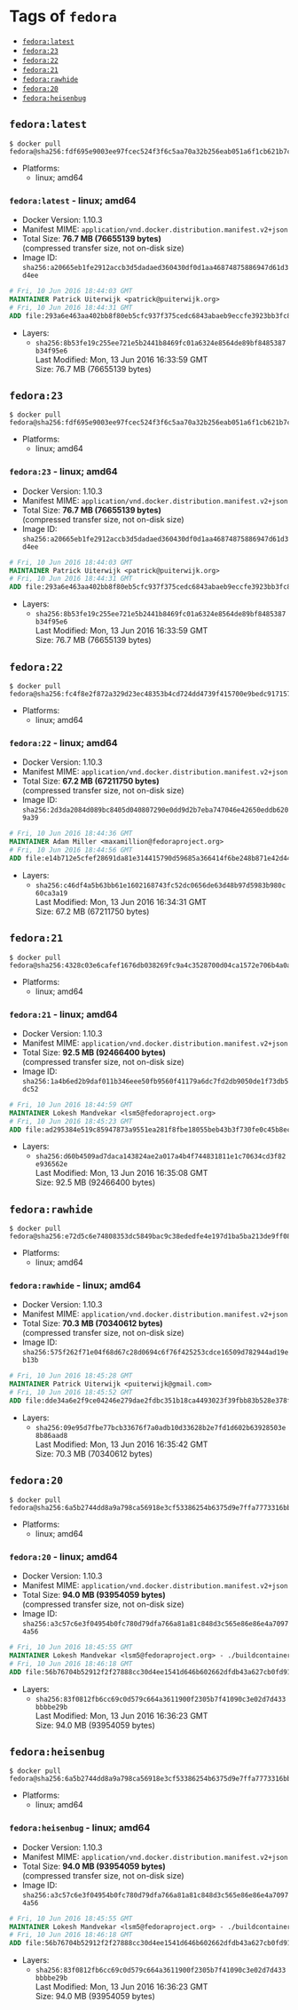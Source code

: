 <!-- THIS FILE IS GENERATED VIA '.template-helpers/generate-tag-details.pl' -->

# Tags of `fedora`

-	[`fedora:latest`](#fedoralatest)
-	[`fedora:23`](#fedora23)
-	[`fedora:22`](#fedora22)
-	[`fedora:21`](#fedora21)
-	[`fedora:rawhide`](#fedorarawhide)
-	[`fedora:20`](#fedora20)
-	[`fedora:heisenbug`](#fedoraheisenbug)

## `fedora:latest`

```console
$ docker pull fedora@sha256:fdf695e9003ee97fcec524f3f6c5aa70a32b256eab051a6f1cb621b7cf77352a
```

-	Platforms:
	-	linux; amd64

### `fedora:latest` - linux; amd64

-	Docker Version: 1.10.3
-	Manifest MIME: `application/vnd.docker.distribution.manifest.v2+json`
-	Total Size: **76.7 MB (76655139 bytes)**  
	(compressed transfer size, not on-disk size)
-	Image ID: `sha256:a20665eb1fe2912accb3d5dadaed360430df0d1aa46874875886947d61d3d4ee`

```dockerfile
# Fri, 10 Jun 2016 18:44:03 GMT
MAINTAINER Patrick Uiterwijk <patrick@puiterwijk.org>
# Fri, 10 Jun 2016 18:44:31 GMT
ADD file:293a6e463aa402bb8f80eb5cfc937f375cedc6843abaeb9eccfe3923bb3fc80b in /
```

-	Layers:
	-	`sha256:8b53fe19c255ee721e5b2441b8469fc01a6324e8564de89bf8485387b34f95e6`  
		Last Modified: Mon, 13 Jun 2016 16:33:59 GMT  
		Size: 76.7 MB (76655139 bytes)

## `fedora:23`

```console
$ docker pull fedora@sha256:fdf695e9003ee97fcec524f3f6c5aa70a32b256eab051a6f1cb621b7cf77352a
```

-	Platforms:
	-	linux; amd64

### `fedora:23` - linux; amd64

-	Docker Version: 1.10.3
-	Manifest MIME: `application/vnd.docker.distribution.manifest.v2+json`
-	Total Size: **76.7 MB (76655139 bytes)**  
	(compressed transfer size, not on-disk size)
-	Image ID: `sha256:a20665eb1fe2912accb3d5dadaed360430df0d1aa46874875886947d61d3d4ee`

```dockerfile
# Fri, 10 Jun 2016 18:44:03 GMT
MAINTAINER Patrick Uiterwijk <patrick@puiterwijk.org>
# Fri, 10 Jun 2016 18:44:31 GMT
ADD file:293a6e463aa402bb8f80eb5cfc937f375cedc6843abaeb9eccfe3923bb3fc80b in /
```

-	Layers:
	-	`sha256:8b53fe19c255ee721e5b2441b8469fc01a6324e8564de89bf8485387b34f95e6`  
		Last Modified: Mon, 13 Jun 2016 16:33:59 GMT  
		Size: 76.7 MB (76655139 bytes)

## `fedora:22`

```console
$ docker pull fedora@sha256:fc4f8e2f872a329d23ec48353b4cd724dd4739f415700e9bedc917157ed5525c
```

-	Platforms:
	-	linux; amd64

### `fedora:22` - linux; amd64

-	Docker Version: 1.10.3
-	Manifest MIME: `application/vnd.docker.distribution.manifest.v2+json`
-	Total Size: **67.2 MB (67211750 bytes)**  
	(compressed transfer size, not on-disk size)
-	Image ID: `sha256:2d3da2084d089bc8405d040807290e0dd9d2b7eba747046e42650eddb6209a39`

```dockerfile
# Fri, 10 Jun 2016 18:44:36 GMT
MAINTAINER Adam Miller <maxamillion@fedoraproject.org>
# Fri, 10 Jun 2016 18:44:56 GMT
ADD file:e14b712e5cfef28691da81e314415790d59685a366414f6be248b871e42d4436 in /
```

-	Layers:
	-	`sha256:c46df4a5b63bb61e1602168743fc52dc0656de63d48b97d5983b980c60ca3a19`  
		Last Modified: Mon, 13 Jun 2016 16:34:31 GMT  
		Size: 67.2 MB (67211750 bytes)

## `fedora:21`

```console
$ docker pull fedora@sha256:4328c03e6cafef1676db038269fc9a4c3528700d04ca1572e706b4a0aa320000
```

-	Platforms:
	-	linux; amd64

### `fedora:21` - linux; amd64

-	Docker Version: 1.10.3
-	Manifest MIME: `application/vnd.docker.distribution.manifest.v2+json`
-	Total Size: **92.5 MB (92466400 bytes)**  
	(compressed transfer size, not on-disk size)
-	Image ID: `sha256:1a4b6ed2b9daf011b346eee50fb9560f41179a6dc7fd2db9050de1f73db5dc52`

```dockerfile
# Fri, 10 Jun 2016 18:44:59 GMT
MAINTAINER Lokesh Mandvekar <lsm5@fedoraproject.org>
# Fri, 10 Jun 2016 18:45:23 GMT
ADD file:ad295384e519c85947873a9551ea281f8fbe18055beb43b3f730fe0c45b8ec65 in /
```

-	Layers:
	-	`sha256:d60b4509ad7daca143824ae2a017a4b4f744831811e1c70634cd3f82e936562e`  
		Last Modified: Mon, 13 Jun 2016 16:35:08 GMT  
		Size: 92.5 MB (92466400 bytes)

## `fedora:rawhide`

```console
$ docker pull fedora@sha256:e72d5c6e74808353dc5849bac9c38ededfe4e197d1ba5ba213de9ff08af063f7
```

-	Platforms:
	-	linux; amd64

### `fedora:rawhide` - linux; amd64

-	Docker Version: 1.10.3
-	Manifest MIME: `application/vnd.docker.distribution.manifest.v2+json`
-	Total Size: **70.3 MB (70340612 bytes)**  
	(compressed transfer size, not on-disk size)
-	Image ID: `sha256:575f262f71e04f68d67c28d0694c6f76f425253cdce16509d782944ad19eb13b`

```dockerfile
# Fri, 10 Jun 2016 18:45:28 GMT
MAINTAINER Patrick Uiterwijk <puiterwijk@gmail.com>
# Fri, 10 Jun 2016 18:45:52 GMT
ADD file:dde34a6e2f9ce04246e279dae2fdbc351b18ca4493023f39fbb83b528e378f2e in /
```

-	Layers:
	-	`sha256:09e95d7fbe77bcb33676f7a0adb10d33628b2e7fd1d602b63928503e8b86aad8`  
		Last Modified: Mon, 13 Jun 2016 16:35:42 GMT  
		Size: 70.3 MB (70340612 bytes)

## `fedora:20`

```console
$ docker pull fedora@sha256:6a5b2744dd8a9a798ca56918e3cf53386254b6375d9e7ffa7773316bbc627237
```

-	Platforms:
	-	linux; amd64

### `fedora:20` - linux; amd64

-	Docker Version: 1.10.3
-	Manifest MIME: `application/vnd.docker.distribution.manifest.v2+json`
-	Total Size: **94.0 MB (93954059 bytes)**  
	(compressed transfer size, not on-disk size)
-	Image ID: `sha256:a3c57c6e3f04954b0fc780d79dfa766a81a81c848d3c565e86e86e4a70974a56`

```dockerfile
# Fri, 10 Jun 2016 18:45:55 GMT
MAINTAINER Lokesh Mandvekar <lsm5@fedoraproject.org> - ./buildcontainers.sh
# Fri, 10 Jun 2016 18:46:18 GMT
ADD file:56b76704b52912f2f27888cc30d4ee1541d646b602662dfdb43a627cb0fd917c in /
```

-	Layers:
	-	`sha256:83f0812fb6cc69c0d579c664a3611900f2305b7f41090c3e02d7d433bbbbe29b`  
		Last Modified: Mon, 13 Jun 2016 16:36:23 GMT  
		Size: 94.0 MB (93954059 bytes)

## `fedora:heisenbug`

```console
$ docker pull fedora@sha256:6a5b2744dd8a9a798ca56918e3cf53386254b6375d9e7ffa7773316bbc627237
```

-	Platforms:
	-	linux; amd64

### `fedora:heisenbug` - linux; amd64

-	Docker Version: 1.10.3
-	Manifest MIME: `application/vnd.docker.distribution.manifest.v2+json`
-	Total Size: **94.0 MB (93954059 bytes)**  
	(compressed transfer size, not on-disk size)
-	Image ID: `sha256:a3c57c6e3f04954b0fc780d79dfa766a81a81c848d3c565e86e86e4a70974a56`

```dockerfile
# Fri, 10 Jun 2016 18:45:55 GMT
MAINTAINER Lokesh Mandvekar <lsm5@fedoraproject.org> - ./buildcontainers.sh
# Fri, 10 Jun 2016 18:46:18 GMT
ADD file:56b76704b52912f2f27888cc30d4ee1541d646b602662dfdb43a627cb0fd917c in /
```

-	Layers:
	-	`sha256:83f0812fb6cc69c0d579c664a3611900f2305b7f41090c3e02d7d433bbbbe29b`  
		Last Modified: Mon, 13 Jun 2016 16:36:23 GMT  
		Size: 94.0 MB (93954059 bytes)

